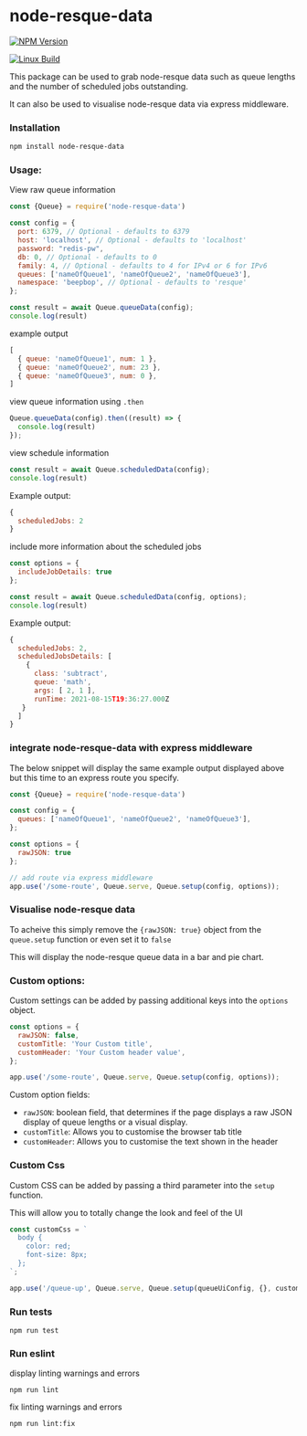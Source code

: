 # node-resque-data


[![NPM Version][npm-image]][npm-url]
<!-- to be used when/if numbers are respectable [![NPM Downloads][downloads-image]][downloads-url]-->
[![Linux Build][ci-image]][ci-url]

This package can be used to grab node-resque data such as queue lengths and the number of scheduled jobs outstanding.

It can also be used to visualise node-resque data via express middleware.

### Installation

```bash
npm install node-resque-data
```

### Usage:

View raw queue information


```javascript
const {Queue} = require('node-resque-data')

const config = {
  port: 6379, // Optional - defaults to 6379
  host: 'localhost', // Optional - defaults to 'localhost'
  password: "redis-pw",
  db: 0, // Optional - defaults to 0
  family: 4, // Optional - defaults to 4 for IPv4 or 6 for IPv6
  queues: ['nameOfQueue1', 'nameOfQueue2', 'nameOfQueue3'],
  namespace: 'beepbop', // Optional - defaults to 'resque'
};

const result = await Queue.queueData(config);
console.log(result)
```

example output

```javascript
[
  { queue: 'nameOfQueue1', num: 1 },
  { queue: 'nameOfQueue2', num: 23 },
  { queue: 'nameOfQueue3', num: 0 },
]
```

view queue information using `.then`

```javascript
Queue.queueData(config).then((result) => {
  console.log(result)
});
```

view schedule information

```javascript
const result = await Queue.scheduledData(config);
console.log(result)
```
Example output:

```javascript
{
  scheduledJobs: 2
}
```
include more information about the scheduled jobs

```javascript
const options = {
  includeJobDetails: true
};

const result = await Queue.scheduledData(config, options);
console.log(result)
```
Example output:

```javascript
{
  scheduledJobs: 2,
  scheduledJobsDetails: [
    {
      class: 'subtract',
      queue: 'math',
      args: [ 2, 1 ],
      runTime: 2021-08-15T19:36:27.000Z
   }
  ]
}
```


### integrate node-resque-data with express middleware

The below snippet will display the same example output displayed above but this time to an express route you specify.

```javascript
const {Queue} = require('node-resque-data')

const config = {
  queues: ['nameOfQueue1', 'nameOfQueue2', 'nameOfQueue3'],
};

const options = {
  rawJSON: true
};

// add route via express middleware
app.use('/some-route', Queue.serve, Queue.setup(config, options));
```

### Visualise node-resque data

To acheive this simply remove the `{rawJSON: true}` object from the `queue.setup` function or even set it to `false`

This will display the node-resque queue data in a bar and pie chart.

### Custom options:

Custom settings can be added by passing additional keys into the `options` object.

```javascript
const options = {
  rawJSON: false,
  customTitle: 'Your Custom title',
  customHeader: 'Your Custom header value',
};

app.use('/some-route', Queue.serve, Queue.setup(config, options));
```

Custom option fields:

- `rawJSON`: boolean field, that determines if the page displays a raw JSON display of queue lengths or a visual display.
- `customTitle`: Allows you to customise the browser tab title
- `customHeader`: Allows you to customise the text shown in the header

### Custom Css

Custom CSS can be added by passing a third parameter into the `setup` function.

This will allow you to totally change the look and feel of the UI

```javascript
const customCss = `
  body {
    color: red;
    font-size: 8px;
  };
`;

app.use('/queue-up', Queue.serve, Queue.setup(queueUiConfig, {}, customCss));
```

### Run tests

```
npm run test
```

### Run eslint

display linting warnings and errors

```
npm run lint
```

fix linting warnings and errors

```
npm run lint:fix
```

[ci-image]: https://img.shields.io/github/workflow/status/markogrady1/node-resque-data/nodejs/master.svg?label=build
[ci-url]: https://github.com/markogrady1/node-resque-data/actions?query=workflow%3Anodejs
[npm-image]: https://img.shields.io/npm/v/node-resque-data.svg
[npm-url]: https://npmjs.org/package/node-resque-data
[downloads-image]: https://img.shields.io/npm/dm/node-resque-data.svg
[downloads-url]: https://npmcharts.com/compare/node-resque-data?minimal=true